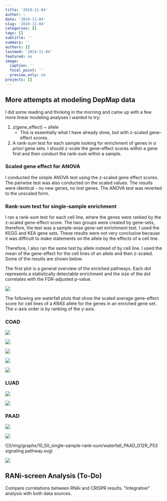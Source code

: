 ```yaml
---
title: '2019-11-04'
author: ~
date: '2019-11-04'
slug: '2019-11-04'
categories: []
tags: []
subtitle: ''
summary: ''
authors: []
lastmod: '2019-11-04'
featured: no
image:
  caption: ''
  focal_point: ''
  preview_only: no
projects: []
---
```



## More attempts at modeling DepMap data

I did some reading and thinking in the morning and came up with a few more linear modeling analyses I wanted to try:

1. z(gene_effect) ~ allele
    + This is essentially what I have already done, but with z-scaled gene-effect scores.
2. A rank-sum test for each sample looking for enrichment of genes in *a priori* gene sets. I should z-scale the gene-effect scores within a gene first and then conduct the rank-sum within a sample.

### Scaled gene effect for ANOVA

I conducted the simple ANOVA test using the z-scaled gene effect scores.
The pairwise test was also conducted on the scaled values.
The results were identical - no new genes, no lost genes.
The ANOVA test was reverted to the unscaled form.

### Rank-sum test for single-sample enrichment

I ran a rank-sum test for each cell line, where the genes were ranked by the z-scaled gene-effect score.
The two groups were created by gene-sets, therefore, the test was a sample-wise gene-set enrichment test.
I used the KEGG and KEA gene sets.
These results were not very conclusive because it was difficult to make statements on the allele by the effects of a cell line.

Therefore, I also ran the same test by allele instead of by cell line.
I used the mean of the gene-effect for the cell lines of an allele and then  z-scaled.
Some of the results are shown below.

The first plot is a general overview of the enriched pathways.
Each dot represents a statistically detectable enrichment and the size of the dot correlates with the FDR-adjusted p-value.

![](/img/graphs/10_50_single-sample-rank-sum/enriched_gene_sets.svg)

The following are waterfall plots that show the scaled average gene-effect score for cell lines of a *KRAS* allele for the genes in an enriched gene set.
The x-axis order is by ranking of the y-axis.

### COAD

![](/img/graphs/10_50_single-sample-rank-sum/waterfall_COAD_G12D_HIPK2.svg)

![](/img/graphs/10_50_single-sample-rank-sum/waterfall_COAD_G12V_CDK14.svg)

![](/img/graphs/10_50_single-sample-rank-sum/waterfall_COAD_G12D_ABL2.svg)

![](/img/graphs/10_50_single-sample-rank-sum/waterfall_COAD_G12D_PRKCH.svg)

![](/img/graphs/10_50_single-sample-rank-sum/waterfall_COAD_G12D_MAP2K1.svg)

### LUAD

![](/img/graphs/10_50_single-sample-rank-sum/waterfall_LUAD_G12V_DYRK2.svg)

![](/img/graphs/10_50_single-sample-rank-sum/waterfall_LUAD_G12C_MAPK7.svg)

### PAAD

![](/img/graphs/10_50_single-sample-rank-sum/waterfall_PAAD_G12V_PRKCH.svg)

![](/img/graphs/10_50_single-sample-rank-sum/waterfall_PAAD_G12D_PRKCE.svg)

![](/img/graphs/10_50_single-sample-rank-sum/waterfall_PAAD_G12R_P53 signaling pathway.svg)

![](/img/graphs/10_50_single-sample-rank-sum/waterfall_PAAD_G12R_MAP3K8.svg)


## RANi-screen Analysis (To-Do)

Compare correlations between RNAi and CRISPR results.
"Integrative" analysis with both data sources.